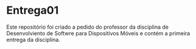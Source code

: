 # Entrega01
 Este repositório foi criado a pedido do professor da disciplina de Desenvolviento de Softwre para Dispositivos Móveis e contém a primeira entrega da disciplina. 
